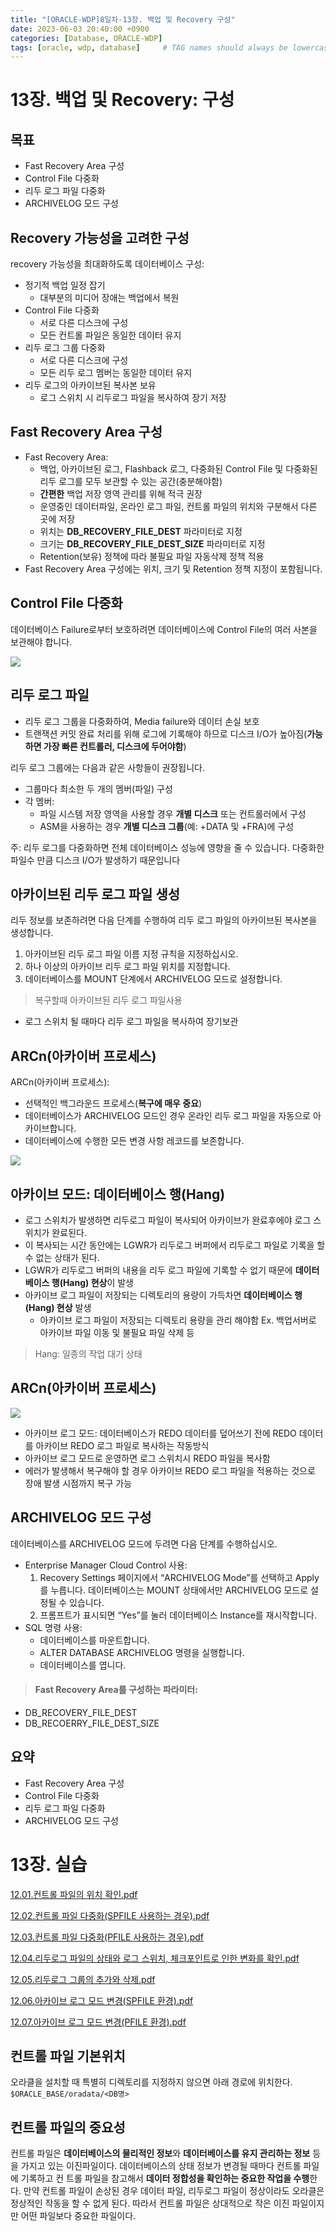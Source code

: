 ```yaml
---
title: "[ORACLE-WDP]8일차-13장. 백업 및 Recovery 구성"
date: 2023-06-03 20:40:00 +0900
categories: [Database, ORACLE-WDP]
tags: [oracle, wdp, database]     # TAG names should always be lowercase
---
```



# 13장. 백업 및 Recovery: 구성

## 목표
- Fast Recovery Area 구성
- Control File 다중화
- 리두 로그 파일 다중화
- ARCHIVELOG 모드 구성

## Recovery 가능성을 고려한 구성

recovery 가능성을 최대화하도록 데이터베이스 구성:
- 정기적 백업 일정 잡기
	- 대부분의 미디어 장애는 백업에서 복원
- Control File 다중화
	- 서로 다른 디스크에 구성
	- 모든 컨트롤 파일은 동일한 데이터 유지
- 리두 로그 그룹 다중화
	- 서로 다른 디스크에 구성
	- 모든 리두 로그 멤버는 동일한 데이터 유지
- 리두 로그의 아카이브된 복사본 보유
	- 로그 스위치 시 리두로그 파일을 복사하여 장기 저장
    
## Fast Recovery Area 구성

- Fast Recovery Area:
	- 백업, 아카이브된 로그, Flashback 로그, 다중화된 Control File 및 다중화된 리두 로그를 모두 보관할 수 있는 공간(충분해야함)
	- **간편한** 백업 저장 영역 관리를 위해 적극 권장
	- 운영중인 데이터파일, 온라인 로그 파일, 컨트롤 파일의 위치와 구분해서 다른 곳에 저장
	- 위치는 **DB_RECOVERY_FILE_DEST** 파라미터로 지정
	- 크기는 **DB_RECOVERY_FILE_DEST_SIZE** 파라미터로 지정
	- Retention(보유) 정책에 따라 불필요 파일 자동삭제 정책 적용
- Fast Recovery Area 구성에는 위치, 크기 및 Retention 정책
지정이 포함됩니다.

## Control File 다중화
데이터베이스 Failure로부터 보호하려면 데이터베이스에 Control File의 여러 사본을 보관해야 합니다.

![](https://velog.velcdn.com/images/syshin0116/post/f85df0f5-1324-42b9-b39e-4fcb73fca862/image.png)

## 리두 로그 파일

- 리두 로그 그룹을 다중화하여, Media failure와 데이터 손실 보호
- 트랜잭션 커밋 완료 처리를 위해 로그에 기록해야 하므로 디스크 I/O가 높아짐(**가능하면 가장 빠른 컨트롤러, 디스크에 두어야함**) 

리두 로그 그룹에는 다음과 같은 사항들이 권장됩니다.
- 그룹마다 최소한 두 개의 멤버(파일) 구성
- 각 멤버:
	- 파일 시스템 저장 영역을 사용할 경우 **개별 디스크** 또는 컨트롤러에서 구성
	- ASM을 사용하는 경우 **개별 디스크 그룹**(예: +DATA 및 +FRA)에 구성

주: 리두 로그를 다중화하면 전체 데이터베이스 성능에 영향을 줄 수 있습니다.
다중화한 파일수 만큼 디스크 I/O가 발생하기 때문입니다

## 아카이브된 리두 로그 파일 생성
리두 정보를 보존하려면 다음 단계를 수행하여 리두 로그 파일의 아카이브된 복사본을 생성합니다.
1. 아카이브된 리두 로그 파일 이름 지정 규칙을 지정하십시오.
2. 하나 이상의 아카이브 리두 로그 파일 위치를 지정합니다.
3. 데이터베이스를 MOUNT 단계에서 ARCHIVELOG 모드로 설정합니다.

> 복구할때 아카이브된 리두 로그 파일사용 
- 로그 스위치 될 때마다 리두 로그 파일을 복사하여 장기보관

## ARCn(아카이버 프로세스)

ARCn(아카이버 프로세스):
- 선택적인 백그라운드 프로세스(**복구에 매우 중요**)
- 데이터베이스가 ARCHIVELOG 모드인 경우 온라인 리두 로그 파일을 자동으로 아카이브합니다.
- 데이터베이스에 수행한 모든 변경 사항 레코드를 보존합니다.

![](https://velog.velcdn.com/images/syshin0116/post/57f2c6c4-226d-468b-8a40-1fcc835b440e/image.png)

## 아카이브 모드: 데이터베이스 행(Hang)
- 로그 스위치가 발생하면 리두로그 파일이 복사되어 아카이브가 완료후에야 로그 스위치가 완료된다.
- 이 복사되는 시간 동안에는 LGWR가 리두로그 버퍼에서 리두로그 파일로 기록을 할 수 없는 상태가 된다.
- LGWR가 리두로그 버퍼의 내용을 리두 로그 파일에 기록할 수 없기 때문에 **데이터베이스 행(Hang) 현상**이 발생
- 아카이브 로그 파일이 저장되는 디렉토리의 용량이 가득차면 **데이터베이스 행(Hang) 현상** 발생
	- 아카이브 로그 파일이 저장되는 디렉토리 용량을 관리 해야함
	Ex. 백업서버로 아카이브 파일 이동 및 불필요 파일 삭제 등

> Hang: 일종의 작업 대기 상태

## ARCn(아카이버 프로세스)
![](https://velog.velcdn.com/images/syshin0116/post/dd5608d4-ed2c-4e16-b6fe-2e794a8b5543/image.png)
- 아카이브 로그 모드: 데이터베이스가 REDO 데이터를 덮어쓰기 전에 REDO 데이터를 아카이브 REDO 로그 파일로 복사하는 작동방식
- 아카이브 로그 모드로 운영하면 로그 스위치시 REDO 파일을 복사함
- 에러가 발생해서 복구해야 할 경우 아카이브 REDO 로그 파일을 적용하는 것으로 장애 발생 시점까지 복구 가능

## ARCHIVELOG 모드 구성
데이터베이스를 ARCHIVELOG 모드에 두려면 다음 단계를 수행하십시오.
- Enterprise Manager Cloud Control 사용:
	1. Recovery Settings 페이지에서 “ARCHIVELOG Mode”를 선택하고 Apply를 누릅니다. 데이터베이스는 MOUNT 상태에서만 ARCHIVELOG 모드로 설정될 수 있습니다.
	2. 프롬프트가 표시되면 “Yes”를 눌러 데이터베이스 Instance를 재시작합니다.
- SQL 명령 사용:
	- 데이터베이스를 마운트합니다.
	- ALTER DATABASE ARCHIVELOG 명령을 실행합니다.
	- 데이터베이스를 엽니다.
    
> #### Fast Recovery Area를 구성하는 파라미터:
- DB_RECOVERY_FILE_DEST
- DB_RECOERRY_FILE_DEST_SIZE

## 요약
- Fast Recovery Area 구성
- Control File 다중화
- 리두 로그 파일 다중화
- ARCHIVELOG 모드 구성

# 13장. 실습

[12.01.컨트롤 파일의 위치 확인.pdf](https://github.com/syshin0116/Study/files/11641740/12.01.pdf)

[12.02.컨트롤 파일 다중화(SPFILE 사용하는 경우).pdf](https://github.com/syshin0116/Study/files/11641741/12.02.SPFILE.pdf)

[12.03.컨트롤 파일 다중화(PFILE 사용하는 경우).pdf](https://github.com/syshin0116/Study/files/11641742/12.03.PFILE.pdf)

[12.04.리두로그 파일의 상태와 로그 스위치, 체크포인트로 인한 변화를 확인.pdf](https://github.com/syshin0116/Study/files/11641743/12.04.pdf)

[12.05.리두로그 그룹의 추가와 삭제.pdf](https://github.com/syshin0116/Study/files/11641744/12.05.pdf)

[12.06.아카이브 로그 모드 변경(SPFILE 환경).pdf](https://github.com/syshin0116/Study/files/11641745/12.06.SPFILE.pdf)

[12.07.아카이브 로그 모드 변경(PFILE 환경).pdf](https://github.com/syshin0116/Study/files/11641746/12.07.PFILE.pdf)

## 컨트롤 파일 기본위치
오라클을 설치할 때 특별히 디렉토리를 지정하지 않으면 아래 경로에 위치한다.
```$ORACLE_BASE/oradata/<DB명>```

## 컨트롤 파일의 중요성
컨트롤 파일은 **데이터베이스의 물리적인 정보**와 **데이터베이스를 유지 관리하는 정보** 등을 가지고 있는 이진파일이다. 데이터베이스의 상태 정보가 변경될 때마다 컨트롤 파일에 기록하고 컨
트롤 파일을 참고해서 **데이터 정합성을 확인하는 중요한 작업을 수행**한다. 만약 컨트롤 파일이
손상된 경우 데이터 파일, 리두로그 파일이 정상이라도 오라클은 정상적인 작동을 할 수 없게
된다. 따라서 컨트롤 파일은 상대적으로 작은 이진 파일이지만 어떤 파일보다 중요한 파일이다.
